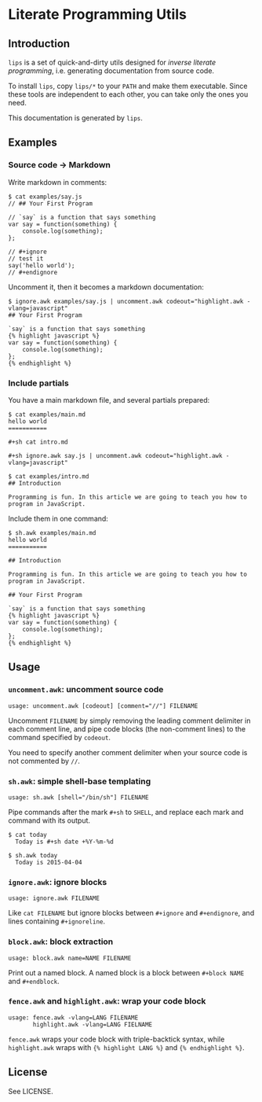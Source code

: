Literate Programming Utils
==========================

## Introduction

`lips` is a set of quick-and-dirty utils designed for *inverse
literate programming*, i.e. generating documentation from source
code.

To install `lips`, copy `lips/*` to your `PATH` and make them
executable. Since these tools are independent to each other, you can
take only the ones you need.

This documentation is generated by `lips`.

## Examples

### Source code -> Markdown
Write markdown in comments:
```
$ cat examples/say.js
// ## Your First Program

// `say` is a function that says something
var say = function(something) {
    console.log(something);
};

// #+ignore
// test it
say('hello world');
// #+endignore
```

Uncomment it, then it becomes a markdown documentation:
```
$ ignore.awk examples/say.js | uncomment.awk codeout="highlight.awk -vlang=javascript"
## Your First Program

`say` is a function that says something
{% highlight javascript %}
var say = function(something) {
    console.log(something);
};
{% endhighlight %}

```

### Include partials
You have a main markdown file, and several partials prepared:
```
$ cat examples/main.md
hello world
===========

#+sh cat intro.md

#+sh ignore.awk say.js | uncomment.awk codeout="highlight.awk -vlang=javascript"

$ cat examples/intro.md
## Introduction

Programming is fun. In this article we are going to teach you how to
program in JavaScript.
```

Include them in one command:
```
$ sh.awk examples/main.md
hello world
===========

## Introduction

Programming is fun. In this article we are going to teach you how to
program in JavaScript.

## Your First Program

`say` is a function that says something
{% highlight javascript %}
var say = function(something) {
    console.log(something);
};
{% endhighlight %}

```

## Usage

### `uncomment.awk`: uncomment source code
```
usage: uncomment.awk [codeout] [comment="//"] FILENAME
```

Uncomment `FILENAME` by simply removing the leading comment delimiter
in each comment line, and pipe code blocks (the non-comment lines) to
the command specified by `codeout`.

You need to specify another comment delimiter when your source code is not
commented by `//`.

### `sh.awk`: simple shell-base templating
```
usage: sh.awk [shell="/bin/sh"] FILENAME
```

Pipe commands after the mark `#+sh` to `SHELL`, and replace each mark
and command with its output.

```
$ cat today
  Today is #+sh date +%Y-%m-%d

$ sh.awk today
  Today is 2015-04-04
```

### `ignore.awk`: ignore blocks
```
usage: ignore.awk FILENAME
```

Like `cat FILENAME` but ignore blocks between `#+ignore` and
`#+endignore`, and lines containing `#+ignoreline`.

### `block.awk`: block extraction
```
usage: block.awk name=NAME FILENAME
```

Print out a named block. A named block is a block between `#+block
NAME` and `#+endblock`.

### `fence.awk` and `highlight.awk`: wrap your code block

```
usage: fence.awk -vlang=LANG FILENAME
       highlight.awk -vlang=LANG FIELNAME
```

`fence.awk` wraps your code block with triple-backtick syntax, while
`highlight.awk` wraps with `{% highlight LANG %}` and `{% endhighlight
%}`.


## License

See LICENSE.
